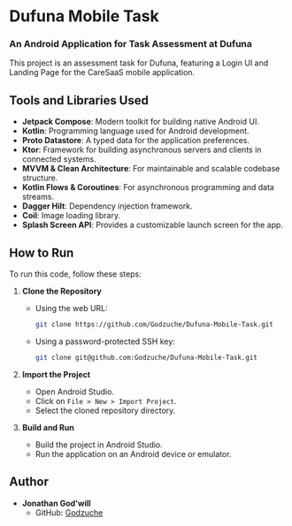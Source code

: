 # Dufuna Mobile Task

### An Android Application for Task Assessment at Dufuna

This project is an assessment task for Dufuna, featuring a Login UI and Landing Page for the CareSaaS mobile application.

## Tools and Libraries Used
- **Jetpack Compose**: Modern toolkit for building native Android UI.
- **Kotlin**: Programming language used for Android development.
- **Proto Datastore**: A typed data for the application preferences.
- **Ktor**: Framework for building asynchronous servers and clients in connected systems.
- **MVVM & Clean Architecture**: For maintainable and scalable codebase structure.
- **Kotlin Flows & Coroutines**: For asynchronous programming and data streams.
- **Dagger Hilt**: Dependency injection framework.
- **Coil**: Image loading library.
- **Splash Screen API**: Provides a customizable launch screen for the app.

## How to Run
To run this code, follow these steps:

1. **Clone the Repository**
   - Using the web URL:
     ```sh
     git clone https://github.com/Godzuche/Dufuna-Mobile-Task.git
     ```
   - Using a password-protected SSH key:
     ```sh
     git clone git@github.com:Godzuche/Dufuna-Mobile-Task.git
     ```

2. **Import the Project**
   - Open Android Studio.
   - Click on `File > New > Import Project`.
   - Select the cloned repository directory.

3. **Build and Run**
   - Build the project in Android Studio.
   - Run the application on an Android device or emulator.

## Author
- **Jonathan God'will**
  - GitHub: [Godzuche](https://github.com/Godzuche/)
